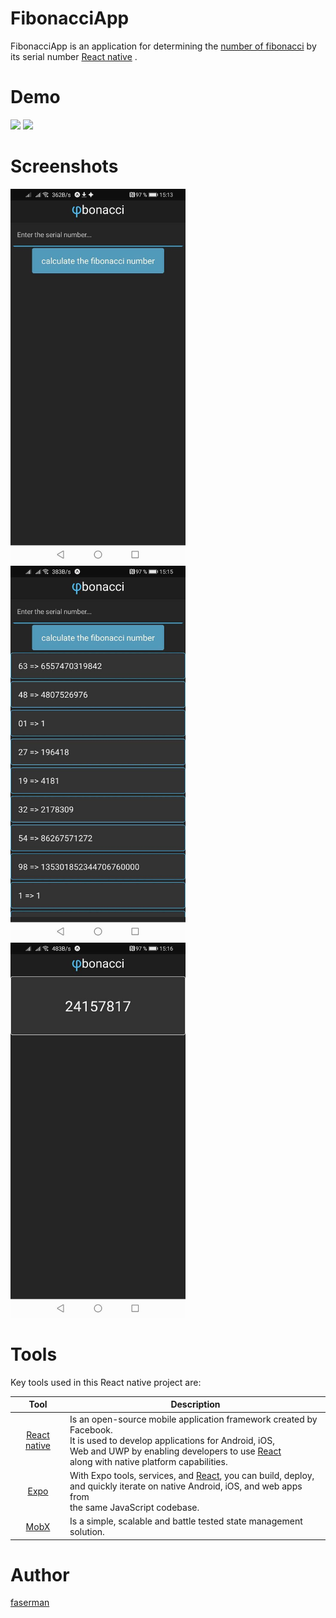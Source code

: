 <h1>FibonacciApp</h1>
<p>
  FibonacciApp is an application for determining the 
  <a href="https://simple.wikipedia.org/wiki/Fibonacci_number">number of fibonacci</a>
   by its serial number 
  <a href="https://reactnative.dev/" rel="nofollow">React native</a>
  .
</p>
<h1>Demo</h1>
<p>
  <img src="imgs&demo/20200423_182202.gif">
  <img src="imgs&demo/animation1.gif">
</p>
<h1>Screenshots</h1>
<p>
  <img src="imgs&demo/photo_2020-04-23_15-31-45.jpg" width="280" height="600">
  <img src="imgs&demo/photo_2020-04-23_15-32-02.jpg" width="280" height="600">
  <img src="imgs&demo/photo_2020-04-23_15-32-05.jpg" width="280" height="600">
</p>
<h1>Tools</h1>
<p>Key tools used in this React native project are:</p>
<table>
  <thead>
    <tr>
      <th align="center">Tool</th>
      <th>Description</th>
    </tr>
  </thead>
  <tbody>
    <tr>
      <td align="center">
        <a href="https://reactnative.dev/" rel="nofollow">React native</a>
      </td>
      <td>
        Is an open-source mobile application framework created by Facebook.<br>
        It is used to develop applications for Android, iOS,<br>
        Web and UWP by enabling developers to use <a href="https://ru.reactjs.org/" rel="nofollow">React</a> <br>
        along with native platform capabilities.
      </td>
    </tr>
    <tr>
      <td align="center">
        <a href="https://expo.io/" rel="nofollow">Expo</a>
      </td>
      <td>
        With Expo tools, services, and <a href="https://ru.reactjs.org/" rel="nofollow">React</a>, you can build, deploy,<br>
        and quickly iterate on native Android, iOS, and web apps from<br>
        the same JavaScript codebase.
      </td>
    </tr>
    <tr>
      <td align="center">
        <a href="https://mobx.js.org/README.html" rel="nofollow">MobX</a>
      </td>
      <td>
        Is a simple, scalable and battle tested state management solution.
      </td>
    </tr>
  </tbody>
</table>
<h1>Author</h1>
<a href="https://github.com/faserman" rel="nofollow">faserman</a>